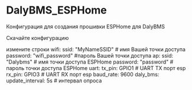 # DalyBMS_ESPHome

Конфигурация для создания прошивки ESPHome для DalyBMS

Скачайте конфигурацию

измените строки 
wifi:
  ssid: "MyNameSSID" # имя Вашей точки доступа
  password: "wifi_password" #пароль Вашей точки доступа
ap:
  ssid: "Dalybms" # имя точки доступа ESPHome
  password: "password" # пароль точки доступа ESPHome
uart:
  tx_pin: GPIO1 # UART TX порт esp
  rx_pin: GPIO3 # UART RX порт esp
  baud_rate: 9600
daly_bms:
  update_interval: 5s # интервал опроса

